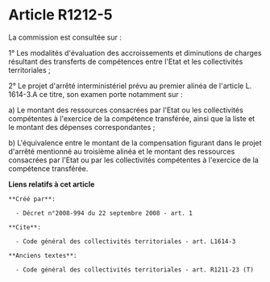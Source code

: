 # Article R1212-5

La commission est consultée sur : 

1° Les modalités d'évaluation des accroissements et diminutions de charges résultant des transferts de compétences entre
l'Etat et les collectivités territoriales ; 

2° Le projet d'arrêté interministériel prévu au premier alinéa de l'article L. 1614-3.A ce titre, son examen porte notamment
sur : 

a) Le montant des ressources consacrées par l'Etat ou les collectivités compétentes à l'exercice de la compétence transférée,
ainsi que la liste et le montant des dépenses correspondantes ; 

b) L'équivalence entre le montant de la compensation figurant dans le projet d'arrêté mentionné au troisième alinéa et le
montant des ressources consacrées par l'Etat ou par les collectivités compétentes à l'exercice de la compétence transférée.

**Liens relatifs à cet article**

	**Créé par**:

	  - Décret n°2008-994 du 22 septembre 2008 - art. 1

	**Cite**:

	  - Code général des collectivités territoriales - art. L1614-3

	**Anciens textes**:

	  - Code général des collectivités territoriales - art. R1211-23 (T)
